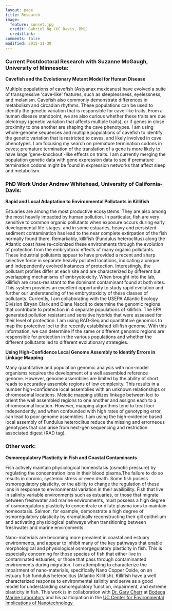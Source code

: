 ```yaml
---
layout: page
title: Research
image:
  feature: sunset.jpg
  credit: Gabriel Ng (UC Davis, BML)
  creditlink:
comments: false
modified: 2015-11-30
---
```

### Current Postdoctoral Research with Suzanne McGaugh, University of Minnesota:

**Cavefish and the Evolutionary Mutant Model for Human Disease**

Multiple populations of cavefish (Astyanax mexicanus) have evolved a suite of transgressive 'cave-like' features, such as sleeplessness, eyelessness, and melanism. Cavefish also commonly demonstrate differences in metabolism and circadian rhythms. These populations can be used to identify the genetic variation that is responsible for cave-like traits. From a human disease standpoint, we are also curious whether these traits are due pleiotropy (genetic variation that affects multiple traits), or if genes in close proximity to one another are shaping the cave phenotypes. I am using whole-genome sequences and multiple populations of cavefish to identify the genetic variation that is restricted to caves, and likely involved in cave phenotypes. I am focusing my search on premature termination codons in caves; premature termination of the translation of a gene is more likely to have large 'gene-knockout'-like effects on traits. I am currently merging the population genetic data with gene expression data to see if premature termination codons might be found in expression networks that affect sleep and metabolism.  

### PhD Work Under Andrew Whitehead, University of California-Davis:

**Rapid and Local Adaptation to Environmental Pollutants in Killifish**  

Estuaries are among the most productive ecosystems. They are also among the most heavily impacted by human pollution. In particular, fish are very sensitive to common organic pollutants when exposure occurs during early developmental life-stages.  and in some estuaries, heavy and persistent sediment contamination has lead to the near complete extirpation of the fish normally found there. Remarkably, killifish (Fundulus heteroclitus) along the Atlantic coast have re-colonized these environments through the evolution of protection from the embryotoxic effects of many organic pollutants. These industrial pollutants appear to have provided a recent and sharp selective force in separate heavily polluted locations, indicating a unique and independently evolved instances of protection. Interestingly, the pollutant profiles differ at each site and are characterized by different but overlapping mechanisms of embryotoxicity. When brought into the lab, killifish are cross-resistant to the dominant contaminant found at both sites. This system provides an excellent opportunity to study rapid evolution and further our understanding of the embryotoxicity of these classes of pollutants. Currently, I am collaborating with the USEPA Atlantic Ecology Division (Bryan Clark and Diane Nacci) to determine the genomic regions that contribute to protection in 4 separate populations of killifish. The EPA generated pollution resistant and sensitive hybrids that were assessed for their level of protection. I am using RAD-Seq and quantitative genomics to map the protective loci to the recently established killifish genome. With this information, we can determine if the same or different genomic regions are responsible for protection in the various populations and whether the different pollutants led to different evolutionary strategies.         

**Using High-Confidence Local Genome Assembly to Identify Errors in Linkage Mapping**

Many quantitative and population genomic analysis with non-model organisms requires the development of a well assembled reference genome. However, genome assemblies are limited by the ability of short reads to accuratley assemble regions of low complexity. This results in a number high-confidence local assemblies with an unknown relationships or chromosomal locations. Meiotic mapping utilizes linkage between loci to orient the well assembled regions to one another and assigns each to a chromosomal location. However, mapping algorithms tend to treat loci independently, and when confounded with high rates of genotyping error, can lead to poor genome assemblies. I am using the high-evidence based local assembly of Fundulus heteroclitus reduce the missing and errorneous genotypes that can arise from next-gen sequencing and restriction associated digest (RAD tag).

### Other work:

**Osmoregulatory Plasticity in Fish and Coastal Contaminants**

Fish actively maintain physiological homeostasis (osmotic pressure) by regulating the concentration ions in their blood plasma.The failure to do so results in chronic, systemic stress or even death. Some fish posess osmoregulatory plasticity, or the ability to change the regulation of these ions in response to environmental variation in their availibility. Fish that live in salinity variable environments such as estuaries, or those that migrate between freshwater and marine environments, must possess a high degree of osmoregulatory plasticity to concentrate or dilute plasma ions to maintain homeostasis. Salmon, for example, demonstrate a high degree of osmoregulatory plasticity by dramatically reconstructing their gill epithelium and activating physiological pathways when transitioning between freshwater and marine environments.  

Nano-materials are becoming more prevalent in coastal and estuary environments, and appear to inhibit many of the key pathways that enable morphological and physiological osmorgegulatory plasticity in fish. This is especially concerning for those species of fish that either live in contaminated estuaries, or those that pass through contaminanted environments during migration. I am attempting to characterize the impairment of nano-materials, specifically Nano Copper Oxide, on an estuary fish fundulus heteroclitus (Atlantic Killifish). Killifish have a well characterized response to environmental salinity and serve as a good model for understanding osmoregulatory function, impairment, and extreme plasticity in fish. This work is in collaboration with [Dr. Gary Cherr](http://bml.ucdavis.edu/research/faculty/gary-cherr/) at [Bodega Marine Laboratory](http://bml.ucdavis.edu/) and his participation in the [UC Center for Environmental Implications of Nanotechnology.](http://www.cein.ucla.edu/)
